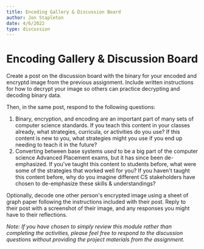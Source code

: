 ```yaml
---
title: Encoding Gallery & Discussion Board
author: Jon Stapleton
date: 4/6/2022
type: discussion
---
```


<!-- ::youtube[A video explaining the discussion board prompt]{#TODO:} -->

# Encoding Gallery & Discussion Board

Create a post on the discussion board with the binary for your encoded and encryptd image from the previous assignment. Include written instructions for how to decrypt your image so others can practice decrypting and decoding binary data.

Then, in the same post, respond to the following questions:

1. Binary, encryption, and encoding are an important part of many sets of computer science standards. If you teach this content in your classes already, what strategies, curricula, or activities do you use? If this content is new to you, what strategies might you use if you end up needing to teach it in the future?
2. Converting between base systems *used* to be a big part of the computer science Advanced Placement exams, but it has since been de-emphasized. If you've taught this content to students before, what were some of the strategies that worked well for you? If you haven't taught this content before, why do you imagine different CS stakeholders have chosen to de-emphasize these skills & understandings?

Optionally, decode one other person's encrypted image using a sheet of graph paper following the instructions included with their post. Reply to their post with a screenshot of their image, and any responses you might have to their reflections.

*Note: If you have chosen to simply review this module rather than completing the activities, please feel free to respond to the discussion questions without providing the project materials from the assignment.*